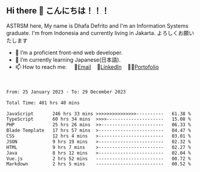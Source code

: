 ## Hi there 👋 こんにちは！！！
ASTRSM here, My name is Dhafa Defrito and I'm an Information Systems graduate. I'm from Indonesia and currently living in Jakarta. よろしくお願いたします

- 🔭 I’m a proficient front-end web developer.
- 🌱 I’m currently learning Japanese(日本語).
- 📫 How to reach me: &nbsp;&nbsp;&nbsp;&nbsp;📧[Email](ddefrito@gmail.com)&nbsp;&nbsp;&nbsp;&nbsp;💼[LinkedIn](https://www.linkedin.com/in/dhafa-defrita-rama-yudistira-9357a9229/)&nbsp;&nbsp;&nbsp;&nbsp;👨‍🎨[Portofolio](https://ddefrito.vercel.app/)
<br>
<!-- <p align="left">
<a href="https://github.com/ASTRSM">
  <img height="180em" src="https://github-readme-stats-eight-theta.vercel.app/api?username=ASTRSM&show_icons=true&theme=dracula&include_all_commits=true&count_private=true"/>
  <img height="180em" src="https://github-readme-stats-eight-theta.vercel.app/api/top-langs/?username=ASTRSM&layout=compact&langs_count=8&theme=dracula"/>
</a>
</p> -->

<!--START_SECTION:waka-->

```txt
From: 25 January 2023 - To: 29 December 2023

Total Time: 401 hrs 40 mins

JavaScript       246 hrs 33 mins >>>>>>>>>>>>>>>----------   61.38 %
TypeScript       60 hrs 34 mins  >>>>---------------------   15.08 %
PHP              25 hrs 26 mins  >>-----------------------   06.33 %
Blade Template   17 hrs 57 mins  >------------------------   04.47 %
CSS              12 hrs 4 mins   >------------------------   03.01 %
JSON             9 hrs 19 mins   >------------------------   02.32 %
HTML             9 hrs 7 mins    >------------------------   02.27 %
Java             8 hrs 12 mins   >------------------------   02.04 %
Vue.js           2 hrs 52 mins   -------------------------   00.72 %
Markdown         2 hrs 5 mins    -------------------------   00.52 %
```

<!--END_SECTION:waka-->
